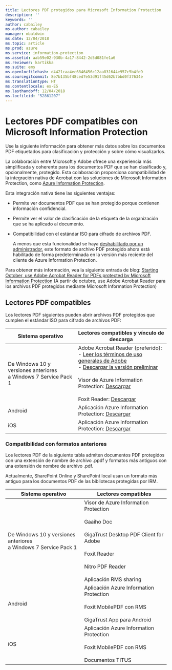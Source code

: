 ```yaml
---
title: Lectores PDF protegidos para Microsoft Information Protection
description: ''
keywords: ''
author: cabailey
ms.author: cabailey
manager: mbaldwin
ms.date: 12/04/2018
ms.topic: article
ms.prod: azure
ms.service: information-protection
ms.assetid: aab59e02-930b-4a17-8442-2d5d081fe1a6
ms.reviewer: kartikka
ms.suite: ems
ms.openlocfilehash: d4421caa4ec6846456c12aa831644e957c5b4fd9
ms.sourcegitcommit: 8e7b135bf48ced7e53d91f45d62b7bbd0f37634e
ms.translationtype: HT
ms.contentlocale: es-ES
ms.lasthandoff: 12/04/2018
ms.locfileid: "52861207"
---
```

# <a name="supported-pdf-readers-for-microsoft-information-protection"></a>Lectores PDF compatibles con Microsoft Information Protection

Use la siguiente información para obtener más datos sobre los documentos PDF etiquetados para clasificación y protección y sobre cómo visualizarlos.

La colaboración entre Microsoft y Adobe ofrece una experiencia más simplificada y coherente para los documentos PDF que se han clasificado y, opcionalmente, protegido. Esta colaboración proporciona compatibilidad de la integración nativa de Acrobat con las soluciones de Microsoft Information Protection, como [Azure Information Protection](../what-is-information-protection.md). 

Esta integración nativa tiene las siguientes ventajas:

- Permite ver documentos PDF que se han protegido porque contienen información confidencial.

- Permite ver el valor de clasificación de la etiqueta de la organización que se ha aplicado al documento.

- Compatibilidad con el estándar ISO para cifrado de archivos PDF.
    
    A menos que esta funcionalidad se haya [deshabilitado por un administrador](client-admin-guide-customizations.md#dont-protect-pdf-files-by-using-the-iso-standard-for-pdf-encryption), este formato de archivo PDF protegido ahora está habilitado de forma predeterminada en la versión más reciente del cliente de Azure Information Protection.

Para obtener más información, vea la siguiente entrada de blog: [Starting October, use Adobe Acrobat Reader for PDFs protected by Microsoft Information Protection](https://techcommunity.microsoft.com/t5/Azure-Information-Protection/Starting-October-use-Adobe-Acrobat-Reader-for-PDFs-protected-by/ba-p/262738) (A partir de octubre, use Adobe Acrobat Reader para los archivos PDF protegidos mediante Microsoft Information Protection)

## <a name="supported-pdf-readers"></a>Lectores PDF compatibles

Los lectores PDF siguientes pueden abrir archivos PDF protegidos que cumplen el estándar ISO para cifrado de archivos PDF:

|Sistema operativo|Lectores compatibles y vínculo de descarga|
|----------------|-----------------------------------|
|De Windows 10 y versiones anteriores<br />a Windows 7 Service Pack 1|Adobe Acrobat Reader (preferido):<br />-  [Leer los términos de uso generales de Adobe](https://www.adobe.com/legal/terms.html) <br />- [Descargar la versión preliminar](https://ardownload2.adobe.com/pub/adobe/reader/win/AcrobatDC/misc/MIP_Preview/1900820120/Adobe_MIP_Preview_1900820120.zip) <br /><br /> Visor de Azure Information Protection: [Descargar](https://go.microsoft.com/fwlink/?linkid=838993)<br /><br />Foxit Reader: [Descargar](https://www.foxitsoftware.com/pdf-reader/)|
|Android|Aplicación Azure Information Protection: [Descargar](https://go.microsoft.com/fwlink/?LinkId=325340)|
|iOS|Aplicación Azure Information Protection: [Descargar](https://go.microsoft.com/fwlink/?LinkId=325338)|

### <a name="support-for-previous-formats"></a>Compatibilidad con formatos anteriores

Los lectores PDF de la siguiente tabla admiten documentos PDF protegidos con una extensión de nombre de archivo .ppdf y formatos más antiguos con una extensión de nombre de archivo .pdf.

Actualmente, SharePoint Online y SharePoint local usan un formato más antiguo para los documentos PDF de las bibliotecas protegidas por IRM.


|Sistema operativo|Lectores compatibles|
|----------------|-----------------------------------|
|De Windows 10 y versiones anteriores<br />a Windows 7 Service Pack 1|Visor de Azure Information Protection<br /><br />Gaaiho Doc<br /><br />GigaTrust Desktop PDF Client for Adobe<br /><br />Foxit Reader<br /><br />Nitro PDF Reader<br /><br />Aplicación RMS sharing|
|Android|Aplicación Azure Information Protection<br /><br />Foxit MobilePDF con RMS<br /><br />GigaTrust App para Android|
|iOS|Aplicación Azure Information Protection<br /><br />Foxit MobilePDF con RMS<br /><br />Documentos TITUS|
